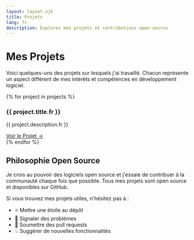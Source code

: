 ```yaml
---
layout: layout.njk
title: Projets
lang: fr
description: Explorez mes projets et contributions open-source
---
```


# Mes Projets

Voici quelques-uns des projets sur lesquels j'ai travaillé. Chacun représente un aspect différent de mes intérêts et compétences en développement logiciel.

<div class="projects-grid">
    {% for project in projects %}
    <div class="project-card">
        <h3>{{ project.title.fr }}</h3>
        <p>{{ project.description.fr }}</p>
        <a href="{{ project.link }}" class="project-link" target="_blank" rel="noopener noreferrer">
            Voir le Projet →
        </a>
    </div>
    {% endfor %}
</div>

## Philosophie Open Source

Je crois au pouvoir des logiciels open source et j'essaie de contribuer à la communauté chaque fois que possible. Tous mes projets sont open source et disponibles sur GitHub.

Si vous trouvez mes projets utiles, n'hésitez pas à :
- ⭐ Mettre une étoile au dépôt
- 🐛 Signaler des problèmes
- 🔧 Soumettre des pull requests
- 💡 Suggérer de nouvelles fonctionnalités

